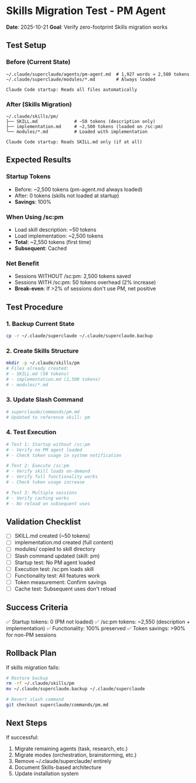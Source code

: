 # Skills Migration Test - PM Agent

**Date**: 2025-10-21
**Goal**: Verify zero-footprint Skills migration works

## Test Setup

### Before (Current State)
```
~/.claude/superclaude/agents/pm-agent.md  # 1,927 words ≈ 2,500 tokens
~/.claude/superclaude/modules/*.md        # Always loaded

Claude Code startup: Reads all files automatically
```

### After (Skills Migration)
```
~/.claude/skills/pm/
├── SKILL.md              # ~50 tokens (description only)
├── implementation.md     # ~2,500 tokens (loaded on /sc:pm)
└── modules/*.md          # Loaded with implementation

Claude Code startup: Reads SKILL.md only (if at all)
```

## Expected Results

### Startup Tokens
- Before: ~2,500 tokens (pm-agent.md always loaded)
- After: 0 tokens (skills not loaded at startup)
- **Savings**: 100%

### When Using /sc:pm
- Load skill description: ~50 tokens
- Load implementation: ~2,500 tokens
- **Total**: ~2,550 tokens (first time)
- **Subsequent**: Cached

### Net Benefit
- Sessions WITHOUT /sc:pm: 2,500 tokens saved
- Sessions WITH /sc:pm: 50 tokens overhead (2% increase)
- **Break-even**: If >2% of sessions don't use PM, net positive

## Test Procedure

### 1. Backup Current State
```bash
cp -r ~/.claude/superclaude ~/.claude/superclaude.backup
```

### 2. Create Skills Structure
```bash
mkdir -p ~/.claude/skills/pm
# Files already created:
# - SKILL.md (50 tokens)
# - implementation.md (2,500 tokens)
# - modules/*.md
```

### 3. Update Slash Command
```bash
# superclaude/commands/pm.md
# Updated to reference skill: pm
```

### 4. Test Execution
```bash
# Test 1: Startup without /sc:pm
# - Verify no PM agent loaded
# - Check token usage in system notification

# Test 2: Execute /sc:pm
# - Verify skill loads on-demand
# - Verify full functionality works
# - Check token usage increase

# Test 3: Multiple sessions
# - Verify caching works
# - No reload on subsequent uses
```

## Validation Checklist

- [ ] SKILL.md created (~50 tokens)
- [ ] implementation.md created (full content)
- [ ] modules/ copied to skill directory
- [ ] Slash command updated (skill: pm)
- [ ] Startup test: No PM agent loaded
- [ ] Execution test: /sc:pm loads skill
- [ ] Functionality test: All features work
- [ ] Token measurement: Confirm savings
- [ ] Cache test: Subsequent uses don't reload

## Success Criteria

✅ Startup tokens: 0 (PM not loaded)
✅ /sc:pm tokens: ~2,550 (description + implementation)
✅ Functionality: 100% preserved
✅ Token savings: >90% for non-PM sessions

## Rollback Plan

If skills migration fails:
```bash
# Restore backup
rm -rf ~/.claude/skills/pm
mv ~/.claude/superclaude.backup ~/.claude/superclaude

# Revert slash command
git checkout superclaude/commands/pm.md
```

## Next Steps

If successful:
1. Migrate remaining agents (task, research, etc.)
2. Migrate modes (orchestration, brainstorming, etc.)
3. Remove ~/.claude/superclaude/ entirely
4. Document Skills-based architecture
5. Update installation system
